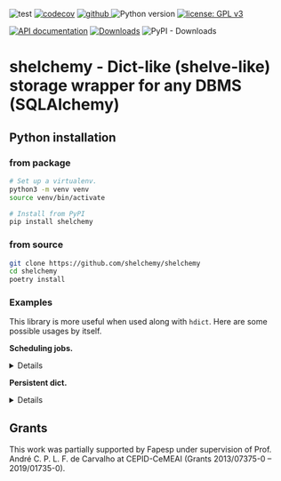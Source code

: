 ![test](https://github.com/shelchemy/shelchemy/workflows/test/badge.svg)
[![codecov](https://codecov.io/gh/shelchemy/shelchemy/branch/main/graph/badge.svg)](https://codecov.io/gh/shelchemy/shelchemy)
<a href="https://pypi.org/project/shelchemy">
<img src="https://img.shields.io/github/v/release/shelchemy/shelchemy?display_name=tag&sort=semver&color=blue" alt="github">
</a>
![Python version](https://img.shields.io/badge/python-3.8%20%7C%203.9-blue.svg)
[![license: GPL v3](https://img.shields.io/badge/License-GPLv3-blue.svg)](https://www.gnu.org/licenses/gpl-3.0)

[![API documentation](https://img.shields.io/badge/doc-API%20%28auto%29-a0a0a0.svg)](https://shelchemy.github.io/shelchemy)
[![Downloads](https://static.pepy.tech/badge/shelchemy)](https://pepy.tech/project/shelchemy)
![PyPI - Downloads](https://img.shields.io/pypi/dm/shelchemy)

# shelchemy - Dict-like (shelve-like) storage wrapper for any DBMS (SQLAlchemy)
 


## Python installation
### from package
```bash
# Set up a virtualenv. 
python3 -m venv venv
source venv/bin/activate

# Install from PyPI
pip install shelchemy
```

### from source
```bash
git clone https://github.com/shelchemy/shelchemy
cd shelchemy
poetry install
```

### Examples
This library is more useful when used along with `hdict`.
Here are some possible usages by itself.

**Scheduling jobs.**
<details>
<p>

```python3
from time import sleep

from shelchemy.scheduler import Scheduler

# Jobs can be distributed across multiple computers/networks.
names1 = ["a", "b"]
names2 = ["c"]
names3 = ["d", "e"]
storage = {}
# `storage` can be: shelve; URI pointing to a database; or, any dict-like object.
#   Example of a local database: storage="sqlite+pysqlite:////tmp/sqla-test.db"
#   Example of a remote database: storage="mysql+pymysql://user1:password1@hosh.page/db1"
for name in Scheduler(storage, timeout=10) << names1 << names2 << names3:
    print(f"Processing {name}")
    sleep(0.1)
    print(f"{name} processed!")
"""
'a' is new, starting
Processing a
a processed!
'a' done
'b' is new, starting
Processing b
b processed!
'b' done
'c' is new, starting
Processing c
c processed!
'c' done
'd' is new, starting
Processing d
d processed!
'd' done
'e' is new, starting
Processing e
e processed!
'e' done
"""
```


</p>
</details>

**Persistent dict.**
<details>
<p>

```python3
from shelchemy import sopen
from shelchemy.cache import Cache

d = Cache("sqlite+pysqlite:////tmp/sqla-test.db")
d["x"] = 5
d["b"] = None
print(d["x"], d["b"])
"""
5 None
"""
```

```python3

try:
    d["xxx"]
except KeyError as m:
    print(m)
"""
'xxx'
"""
```

```python3

for k, v in d.items():
    print(k, v)
print("x" in d)
"""
872d417d62b78366a71ab9fee25f14dc None
aed0339093d97301965a4e23dac3424a b'only bytes when autopack=False'
a b'by'
x 5
b None
True
"""
```

```python3

del d["x"]
print("x" in d)
"""
False
"""
```

```python3

print(d)
"""
{'872d417d62b78366a71ab9fee25f14dc': None, 'aed0339093d97301965a4e23dac3424a': b'only bytes when autopack=False', 'a': b'by', 'b': None}
"""
```

```python3

# Using a context manager.
with sopen() as db:
    print("x" in db)
    print(db)

    db["x"] = b"asd"
    print(db)
    print(db["x"] == b"asd")
    print("x" in db)
    print(db.x == b"asd")

    del db["x"]
    print("x" in db)

    db["any string key longer than 40 characters will be hashed depending if the DBMS backend is used"] = None
    print(db)
"""
False
{}
{'x': b'asd'}
True
True
True
False
{'872d417d62b78366a71ab9fee25f14dc': None}
"""
```


</p>
</details>


## Grants
This work was partially supported by Fapesp under supervision of
Prof. André C. P. L. F. de Carvalho at CEPID-CeMEAI (Grants 2013/07375-0 – 2019/01735-0).
